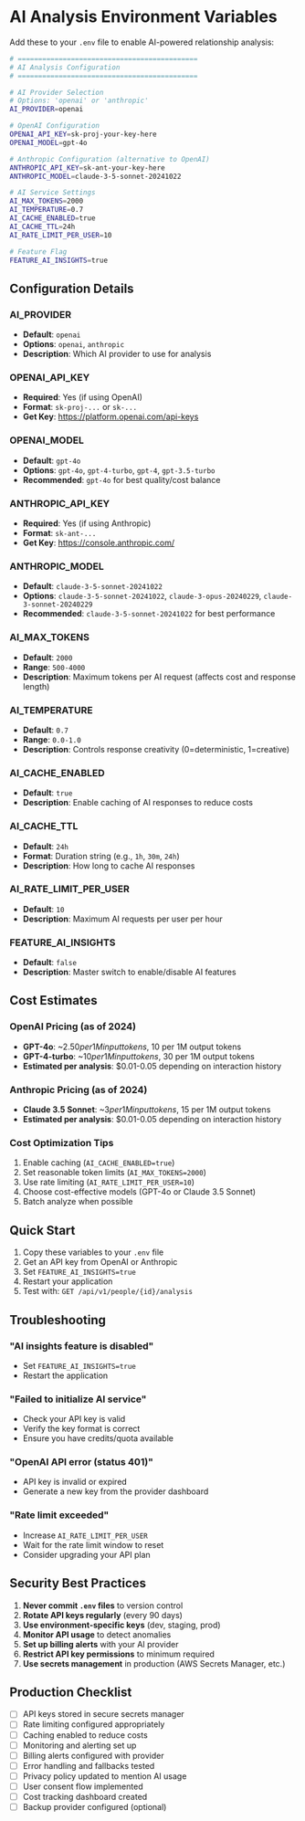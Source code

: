 # AI Analysis Environment Variables

Add these to your `.env` file to enable AI-powered relationship analysis:

```bash
# ============================================
# AI Analysis Configuration
# ============================================

# AI Provider Selection
# Options: 'openai' or 'anthropic'
AI_PROVIDER=openai

# OpenAI Configuration
OPENAI_API_KEY=sk-proj-your-key-here
OPENAI_MODEL=gpt-4o

# Anthropic Configuration (alternative to OpenAI)
ANTHROPIC_API_KEY=sk-ant-your-key-here
ANTHROPIC_MODEL=claude-3-5-sonnet-20241022

# AI Service Settings
AI_MAX_TOKENS=2000
AI_TEMPERATURE=0.7
AI_CACHE_ENABLED=true
AI_CACHE_TTL=24h
AI_RATE_LIMIT_PER_USER=10

# Feature Flag
FEATURE_AI_INSIGHTS=true
```

## Configuration Details

### AI_PROVIDER
- **Default**: `openai`
- **Options**: `openai`, `anthropic`
- **Description**: Which AI provider to use for analysis

### OPENAI_API_KEY
- **Required**: Yes (if using OpenAI)
- **Format**: `sk-proj-...` or `sk-...`
- **Get Key**: https://platform.openai.com/api-keys

### OPENAI_MODEL
- **Default**: `gpt-4o`
- **Options**: `gpt-4o`, `gpt-4-turbo`, `gpt-4`, `gpt-3.5-turbo`
- **Recommended**: `gpt-4o` for best quality/cost balance

### ANTHROPIC_API_KEY
- **Required**: Yes (if using Anthropic)
- **Format**: `sk-ant-...`
- **Get Key**: https://console.anthropic.com/

### ANTHROPIC_MODEL
- **Default**: `claude-3-5-sonnet-20241022`
- **Options**: `claude-3-5-sonnet-20241022`, `claude-3-opus-20240229`, `claude-3-sonnet-20240229`
- **Recommended**: `claude-3-5-sonnet-20241022` for best performance

### AI_MAX_TOKENS
- **Default**: `2000`
- **Range**: `500-4000`
- **Description**: Maximum tokens per AI request (affects cost and response length)

### AI_TEMPERATURE
- **Default**: `0.7`
- **Range**: `0.0-1.0`
- **Description**: Controls response creativity (0=deterministic, 1=creative)

### AI_CACHE_ENABLED
- **Default**: `true`
- **Description**: Enable caching of AI responses to reduce costs

### AI_CACHE_TTL
- **Default**: `24h`
- **Format**: Duration string (e.g., `1h`, `30m`, `24h`)
- **Description**: How long to cache AI responses

### AI_RATE_LIMIT_PER_USER
- **Default**: `10`
- **Description**: Maximum AI requests per user per hour

### FEATURE_AI_INSIGHTS
- **Default**: `false`
- **Description**: Master switch to enable/disable AI features

## Cost Estimates

### OpenAI Pricing (as of 2024)
- **GPT-4o**: ~$2.50 per 1M input tokens, ~$10 per 1M output tokens
- **GPT-4-turbo**: ~$10 per 1M input tokens, ~$30 per 1M output tokens
- **Estimated per analysis**: $0.01-0.05 depending on interaction history

### Anthropic Pricing (as of 2024)
- **Claude 3.5 Sonnet**: ~$3 per 1M input tokens, ~$15 per 1M output tokens
- **Estimated per analysis**: $0.01-0.05 depending on interaction history

### Cost Optimization Tips
1. Enable caching (`AI_CACHE_ENABLED=true`)
2. Set reasonable token limits (`AI_MAX_TOKENS=2000`)
3. Use rate limiting (`AI_RATE_LIMIT_PER_USER=10`)
4. Choose cost-effective models (GPT-4o or Claude 3.5 Sonnet)
5. Batch analyze when possible

## Quick Start

1. Copy these variables to your `.env` file
2. Get an API key from OpenAI or Anthropic
3. Set `FEATURE_AI_INSIGHTS=true`
4. Restart your application
5. Test with: `GET /api/v1/people/{id}/analysis`

## Troubleshooting

### "AI insights feature is disabled"
- Set `FEATURE_AI_INSIGHTS=true`
- Restart the application

### "Failed to initialize AI service"
- Check your API key is valid
- Verify the key format is correct
- Ensure you have credits/quota available

### "OpenAI API error (status 401)"
- API key is invalid or expired
- Generate a new key from the provider dashboard

### "Rate limit exceeded"
- Increase `AI_RATE_LIMIT_PER_USER`
- Wait for the rate limit window to reset
- Consider upgrading your API plan

## Security Best Practices

1. **Never commit `.env` files** to version control
2. **Rotate API keys regularly** (every 90 days)
3. **Use environment-specific keys** (dev, staging, prod)
4. **Monitor API usage** to detect anomalies
5. **Set up billing alerts** with your AI provider
6. **Restrict API key permissions** to minimum required
7. **Use secrets management** in production (AWS Secrets Manager, etc.)

## Production Checklist

- [ ] API keys stored in secure secrets manager
- [ ] Rate limiting configured appropriately
- [ ] Caching enabled to reduce costs
- [ ] Monitoring and alerting set up
- [ ] Billing alerts configured with provider
- [ ] Error handling and fallbacks tested
- [ ] Privacy policy updated to mention AI usage
- [ ] User consent flow implemented
- [ ] Cost tracking dashboard created
- [ ] Backup provider configured (optional)
